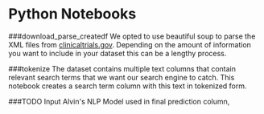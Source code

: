 # Python Notebooks

###download_parse_createdf
We opted to use beautiful soup to parse the XML files from [clinicaltrials.gov](https://clinicaltrials.gov/ct2/resources/download). Depending on the amount of information you want to include in your dataset this can be a lengthy process. 

###tokenize
The dataset contains multiple text columns that contain relevant search terms that we want our search engine to catch. This notebook creates a search term column with this text in tokenized form. 

###TODO 
Input Alvin's NLP Model used in final prediction column,
